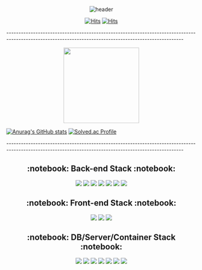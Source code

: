 <div align = "center">
 
![header](https://capsule-render.vercel.app/api?type=cylinder&color=ffffff&height=80&section=header&text=ExerciseDeveloper&fontColor=000000&fontSize=45&animation=fadeIn&fontAlignY=30)


[![Hits](https://hits.seeyoufarm.com/api/count/incr/badge.svg?url=https%3A%2F%2Fgithub.com%2Fmbc2579&count_bg=%23000000&title_bg=%23000000&icon=github.svg&icon_color=%23FFFFFF&title=github&edge_flat=false)](https://github.com/mbc2579) [![Hits](https://hits.seeyoufarm.com/api/count/incr/badge.svg?url=https%3A%2F%2Fmbc2579.tistory.com&count_bg=%23000000&title_bg=%23000000&icon=blogger.svg&icon_color=%23FFFFFF&title=TISTORY&edge_flat=false)](https://mbc2579.tistory.com/)



</div>

<h> -------------------------------------------------------------------------------------------------------------------------------------------------------</h>

<div align = "center">
 <img src="https://search.pstatic.net/common/?src=http%3A%2F%2Fblogfiles.naver.net%2FMjAyMTA4MTFfMzIg%2FMDAxNjI4NjQ0MDMyMTg2.SMhtwyxUlAya9a4jR1Ek3MQr9bXT9OqJceMkYJMJeV8g.DOYZExBOTHHFabQgFZpDVJXwp7fcsF94twHmyzSpK6sg.PNG.basicspace11%2F6.PNG&type=sc960_832" height="200" width"200"> 
</div>

[![Anurag's GitHub stats](https://github-readme-stats.vercel.app/api?username=mbc2579)](https://github.com/anuraghazra/github-readme-stats) [![Solved.ac Profile](http://mazassumnida.wtf/api/v2/generate_badge?boj=mbc2579)](https://solved.ac/mbc2579)

<h> -------------------------------------------------------------------------------------------------------------------------------------------------------</h>

<div align = "center">

 <h2>:notebook: Back-end Stack :notebook:</h2>


<img src="https://img.shields.io/badge/JAVA-ffffff?style=for-the-badge&logo=java&logoColor=black">
<img src="https://img.shields.io/badge/Spring-ffffff?style=for-the-badge&logo=Spring&logoColor=black">
<img src="https://img.shields.io/badge/SpringBoot-ffffff?style=for-the-badge&logo=SpringBoot&logoColor=black">
<img src="https://img.shields.io/badge/Eclipse-ffffff?style=for-the-badge&logo=Eclipse%20IDE&logoColor=black">
<img src="https://img.shields.io/badge/Python-ffffff?style=for-the-badge&logo=Python&logoColor=black">
<img src="https://img.shields.io/badge/Flask-ffffff?style=for-the-badge&logo=Flask&logoColor=black">
<img src="https://img.shields.io/badge/VisualStudioCode-ffffff?style=for-the-badge&logo=VisualStudioCode&logoColor=black">
  

<br>
  
<h2>:notebook: Front-end Stack :notebook:</h2>

<img src="https://img.shields.io/badge/HTML5-ffffff?style=for-the-badge&logo=HTML5&logoColor=black">
<img src="https://img.shields.io/badge/CSS3-ffffff?style=for-the-badge&logo=CSS3&logoColor=black">
<img src="https://img.shields.io/badge/jQuery-ffffff?style=for-the-badge&logo=jQuery&logoColor=black">
 
<br>
 
<h2>:notebook: DB/Server/Container Stack :notebook:</h2>
<img src="https://img.shields.io/badge/MySQL-ffffff?style=for-the-badge&logo=MySQL&logoColor=black">
<img src="https://img.shields.io/badge/MongoDB-ffffff?style=for-the-badge&logo=MongoDB&logoColor=black">
<img src="https://img.shields.io/badge/ApacheTomcat-ffffff?style=for-the-badge&logo=ApacheTomcat&logoColor=black">
<img src="https://img.shields.io/badge/Nginx-ffffff?style=for-the-badge&logo=Nginx&logoColor=black">
<img src="https://img.shields.io/badge/Amazon AWS-ffffff?style=for-the-badge&logo=Amazon AWS&logoColor=black">
<img src="https://img.shields.io/badge/Docker-ffffff?style=for-the-badge&logo=Docker&logoColor=black">
<img src="https://img.shields.io/badge/Kubernetes-ffffff?style=for-the-badge&logo=Kubernetes&logoColor=black">

</div>
